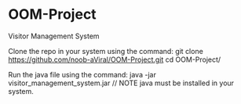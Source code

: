 # OOM-Project
Visitor Management System

Clone the repo in your system using the command:
git clone https://github.com/noob-aViral/OOM-Project.git
cd OOM-Project/

Run the java file using the command: java -jar visitor_management_system.jar
// NOTE java must be installed in your system.

